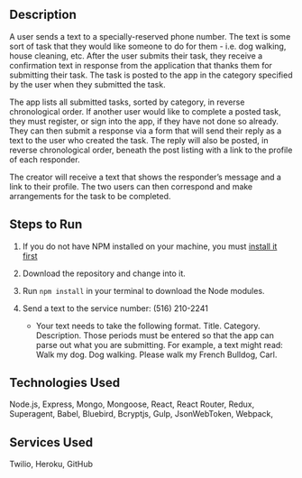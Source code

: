 ## Description 

A user sends a text to a specially-reserved phone number. The text is some sort of task that they would like someone to do for them - i.e. dog walking, house cleaning, etc. After the user submits their task, they receive a confirmation text in response from the application that thanks them for submitting their task. The task is posted to the app in the category specified by the user when they submitted the task.

The app lists all submitted tasks, sorted by category, in reverse chronological order. If another user would like to complete a posted task, they must register, or sign into the app, if they have not done so already. They can then submit a response via a form that will send their reply as a text to the user who created the task. The reply will also be posted, in reverse chronological order, beneath the post listing with a link to the profile of each responder.

The creator will receive a text that shows the responder’s message and a link to their profile. The two users can then correspond and make arrangements for the task to be completed.

## Steps to Run

1. If you do not have NPM installed on your machine, you must [install it first](https://docs.npmjs.com/cli/install)

2. Download the repository and change into it.

3. Run `npm install` in your terminal to download the Node modules.

4. Send a text to the service number: (516) 210-2241
	* Your text needs to take the following format. Title. Category. Description. Those periods must be entered so that the app can parse out what you are submitting. For example, a text might read: Walk my dog. Dog walking. Please walk my French Bulldog, Carl.

## Technologies Used 

Node.js, Express, Mongo, Mongoose, React, React Router, Redux, Superagent, Babel, Bluebird, Bcryptjs, Gulp, JsonWebToken, Webpack, 

## Services Used 

Twilio, Heroku, GitHub